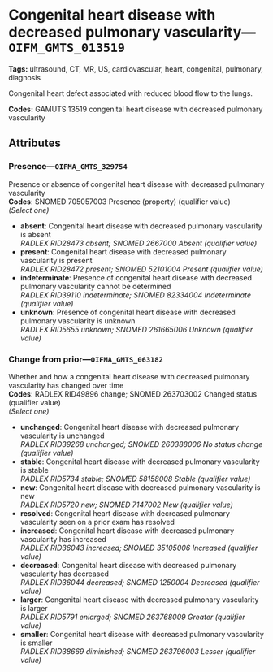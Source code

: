 # Congenital heart disease with decreased pulmonary vascularity—`OIFM_GMTS_013519`

**Tags:** ultrasound, CT, MR, US, cardiovascular, heart, congenital, pulmonary, diagnosis

Congenital heart defect associated with reduced blood flow to the lungs.

**Codes:** GAMUTS 13519 congenital heart disease with decreased pulmonary vascularity

## Attributes

### Presence—`OIFMA_GMTS_329754`

Presence or absence of congenital heart disease with decreased pulmonary vascularity  
**Codes**: SNOMED 705057003 Presence (property) (qualifier value)  
*(Select one)*

- **absent**: Congenital heart disease with decreased pulmonary vascularity is absent  
_RADLEX RID28473 absent; SNOMED 2667000 Absent (qualifier value)_
- **present**: Congenital heart disease with decreased pulmonary vascularity is present  
_RADLEX RID28472 present; SNOMED 52101004 Present (qualifier value)_
- **indeterminate**: Presence of congenital heart disease with decreased pulmonary vascularity cannot be determined  
_RADLEX RID39110 indeterminate; SNOMED 82334004 Indeterminate (qualifier value)_
- **unknown**: Presence of congenital heart disease with decreased pulmonary vascularity is unknown  
_RADLEX RID5655 unknown; SNOMED 261665006 Unknown (qualifier value)_

### Change from prior—`OIFMA_GMTS_063182`

Whether and how a congenital heart disease with decreased pulmonary vascularity has changed over time  
**Codes**: RADLEX RID49896 change; SNOMED 263703002 Changed status (qualifier value)  
*(Select one)*

- **unchanged**: Congenital heart disease with decreased pulmonary vascularity is unchanged  
_RADLEX RID39268 unchanged; SNOMED 260388006 No status change (qualifier value)_
- **stable**: Congenital heart disease with decreased pulmonary vascularity is stable  
_RADLEX RID5734 stable; SNOMED 58158008 Stable (qualifier value)_
- **new**: Congenital heart disease with decreased pulmonary vascularity is new  
_RADLEX RID5720 new; SNOMED 7147002 New (qualifier value)_
- **resolved**: Congenital heart disease with decreased pulmonary vascularity seen on a prior exam has resolved  
- **increased**: Congenital heart disease with decreased pulmonary vascularity has increased  
_RADLEX RID36043 increased; SNOMED 35105006 Increased (qualifier value)_
- **decreased**: Congenital heart disease with decreased pulmonary vascularity has decreased  
_RADLEX RID36044 decreased; SNOMED 1250004 Decreased (qualifier value)_
- **larger**: Congenital heart disease with decreased pulmonary vascularity is larger  
_RADLEX RID5791 enlarged; SNOMED 263768009 Greater (qualifier value)_
- **smaller**: Congenital heart disease with decreased pulmonary vascularity is smaller  
_RADLEX RID38669 diminished; SNOMED 263796003 Lesser (qualifier value)_